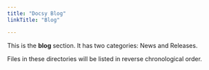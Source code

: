 ```yaml
---
title: "Docsy Blog"
linkTitle: "Blog"

---
```



This is the **blog** section. It has two categories: News and Releases.

Files in these directories will be listed in reverse chronological order.

